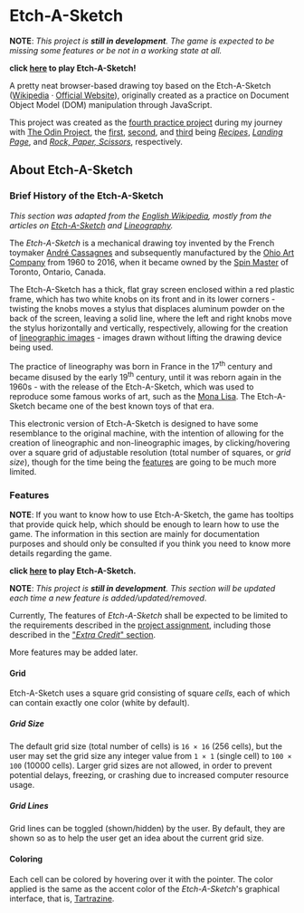 # Etch-A-Sketch

**NOTE**: _This project is **still in development**. The game is expected to be missing some features or be not in a working state at all._

**click [here](https://ali-aboulsauood.github.io/etch-a-sketch/) to play Etch-A-Sketch!**

A pretty neat browser-based drawing toy based on the Etch-A-Sketch ([Wikipedia](https://en.wikipedia.org/wiki/Etch_A_Sketch) · [Official Website](https://www.spinmaster.com/en-US/brands/etch-a-sketch/)), originally created as a practice on Document Object Model (DOM) manipulation through JavaScript.

This project was created as the [fourth practice project](https://www.theodinproject.com/lessons/foundations-etch-a-sketch) during my journey with [The Odin Project](https://www.theodinproject.com/), the [first](https://www.theodinproject.com/lessons/foundations-recipes), [second](https://www.theodinproject.com/lessons/foundations-landing-page), and [third](https://www.theodinproject.com/lessons/foundations-etch-a-sketch#introduction) being _[Recipes](https://github.com/ali-aboulsauood/odin-recipes)_, _[Landing Page](https://github.com/ali-aboulsauood/landing-page)_, and _[Rock, Paper, Scissors](https://github.com/ali-aboulsauood/rock-paper-scissors)_, respectively.

## About Etch-A-Sketch

### Brief History of the Etch-A-Sketch

_This section was adapted from the [English Wikipedia](https://en.wikipedia.org), mostly from the articles on [Etch-A-Sketch](https://en.wikipedia.org/wiki/Etch_A_Sketch) and [Lineography](https://en.wikipedia.org/wiki/Lineography)._

The _Etch-A-Sketch_ is a mechanical drawing toy invented by the French toymaker [André Cassagnes](https://en.wikipedia.org/wiki/Andr%C3%A9_Cassagnes) and subsequently manufactured by the [Ohio Art Company](https://en.wikipedia.org/wiki/Ohio_Art_Company) from 1960 to 2016, when it became owned by the [Spin Master](https://en.wikipedia.org/wiki/Spin_Master) of Toronto, Ontario, Canada.

The Etch-A-Sketch has a thick, flat gray screen enclosed within a red plastic frame, which has two white knobs on its front and in its lower corners - twisting the knobs moves a stylus that displaces aluminum powder on the back of the screen, leaving a solid line, where the left and right knobs move the stylus horizontally and vertically, respectively, allowing for the creation of [lineographic images](https://en.wikipedia.org/wiki/Lineography) - images drawn without lifting the drawing device being used.

The practice of lineography was born in France in the 17<sup>th</sup> century and became disused by the early 19<sup>th</sup> century, until it was reborn again in the 1960s - with the release of the Etch-A-Sketch, which was used to reproduce some famous works of art, such as the [Mona Lisa](https://en.wikipedia.org/wiki/Mona_Lisa). The Etch-A-Sketch became one of the best known toys of that era.

This electronic version of Etch-A-Sketch is designed to have some resemblance to the original machine, with the intention of allowing for the creation of lineographic and non-lineographic images, by clicking/hovering over a square grid of adjustable resolution (total number of squares, or _grid size_), though for the time being the [features](#features) are going to be much more limited.

### Features

**NOTE**: If you want to know how to use Etch-A-Sketch, the game has tooltips that provide quick help, which should be enough to learn how to use the game. The information in this section are mainly for documentation purposes and should only be consulted if you think you need to know more details regarding the game.

**click [here](https://ali-aboulsauood.github.io/etch-a-sketch/) to play Etch-A-Sketch.**

**NOTE**: _This project is **still in development**. This section will be updated each time a new feature is added/updated/removed_.

Currently, The features of _Etch-A-Sketch_ shall be expected to be limited to the requirements described in the [project assignment](https://www.theodinproject.com/lessons/foundations-etch-a-sketch#assignment), including those described in the ["_Extra Credit_" section](https://www.theodinproject.com/lessons/foundations-etch-a-sketch#extra-credit).

More features may be added later.

#### Grid

Etch-A-Sketch uses a square grid consisting of square _cells_, each of which can contain exactly one color (white by default).

##### Grid Size

The default grid size (total number of cells) is `16 × 16` (256 cells), but the user may set the grid size any integer value from `1 × 1` (single cell) to `100 × 100` (10000 cells).
Larger grid sizes are not allowed, in order to prevent potential delays, freezing, or crashing due to increased computer resource usage.

<!-- 
The larger the grid size, the more complex and detailed the produced image can be.

The grid is, thus, analogous to an electronic visual display - with the cells being analogous to pixels and the grid size being analogous to the screen resolution.
-->

##### Grid Lines

Grid lines can be toggled (shown/hidden) by the user. By default, they are shown so as to help the user get an idea about the current grid size.

#### Coloring

Each cell can be colored by hovering over it with the pointer. The color applied is the same as the accent color of the _Etch-A-Sketch_'s graphical interface, that is, [Tartrazine](https://en.wikipedia.org/wiki/Shades_of_yellow#Tartrazine).